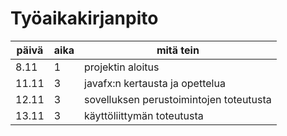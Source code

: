 # Työaikakirjanpito

päivä |aika|mitä tein
------|----|----------
8.11 | 1 | projektin aloitus
11.11 | 3| javafx:n kertausta ja opettelua
12.11 | 3 | sovelluksen perustoimintojen toteutusta
13.11 | 3| käyttöliittymän toteutusta
